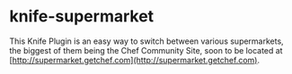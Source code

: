 # knife-supermarket

This Knife Plugin is an easy way to switch between various supermarkets, the biggest of them being the Chef Community Site, soon to be located at [http://supermarket.getchef.com](http://supermarket.getchef.com).


